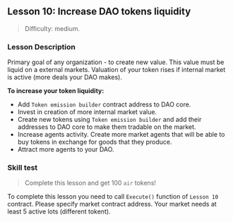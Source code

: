 ## Lesson 10: Increase DAO tokens liquidity 

> Difficulty: medium.

### Lesson Description 

Primary goal of any organization - to create new value. This value must be liquid on a external markets. Valuation of your token rises if internal market is active (more deals your DAO makes).

**To increase your token liquidity:**

- Add `Token emission builder` contract address to DAO core.
- Invest in creation of more internal market value.
- Create new tokens using `Token emission builder` and add their addresses to DAO core to make them tradable on the market.
- Increase agents activity. Create more market agents that will be able to buy tokens in exchange for goods that they produce.
- Attract more agents to your DAO.

### Skill test 

> Complete this lesson and get 100 `air` tokens! 

To complete this lesson you need to call `Execute()` function of `Lesson 10` contract. Please specify market contract address. Your market needs at least 5 active lots (different tokent).

